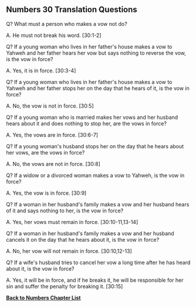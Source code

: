 ## Numbers 30 Translation Questions ##

Q? What must a person who makes a vow not do?

A. He must not break his word. [30:1-2]

Q? If a young woman who lives in her father's house makes a vow to Yahweh and her father hears her vow but says nothing to reverse the vow, is the vow in force?

A. Yes, it is in force. [30:3-4]

Q? If a young woman who lives in her father's house makes a vow to Yahweh and her father stops her on the day that he hears of it, is the vow in force?

A. No, the vow is not in force. [30:5]

Q? If a young woman who is married makes her vows and her husband hears about it and does nothing to stop her, are the vows in force?

A. Yes, the vows are in force. [30:6-7]

Q? If a young woman's husband stops her on the day that he hears about her vows, are the vows in force?

A. No, the vows are not in force. [30:8]

Q? If a widow or a divorced woman makes a vow to Yahweh, is the vow in force?

A. Yes, the vow is in force. [30:9]

Q? If a woman in her husband's family makes a vow and her husband hears of it and says nothing to her, is the vow in force?

A. Yes, her vows must remain in force. [30:10-11,13-14]

Q? If a woman in her husband's family makes a vow and her husband cancels it on the day that he hears about it, is the vow in force?

A. No, her vow will not remain in force. [30:10,12-13]

Q? If a wife's husband tries to cancel her vow a long time after he has heard about it, is the vow in force?

A. Yes, it will be in force, and if he breaks it, he will be responsible for her sin and suffer the penalty for breaking it. [30:15]

__[Back to Numbers Chapter List](./)__

